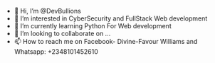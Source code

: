 - 👋 Hi, I’m @DevBullions
- 👀 I’m interested in CyberSecurity and FullStack  Web development
- 🌱 I’m currently learning Python For Web development
- 💞️ I’m looking to collaborate on ...
- 📫 How to reach me on Facebook- Divine-Favour Williams and Whatsapp: +2348101452610

<!---
DevBullions/DevBullions is a ✨ special ✨ repository because its `README.md` (this file) appears on your GitHub profile.
You can click the Preview link to take a look at your changes.
--->
